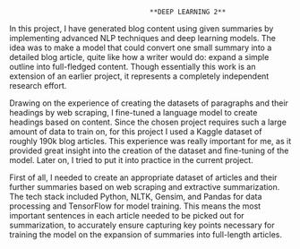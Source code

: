                                        **DEEP LEARNING 2**

In this project, I have generated blog content using given summaries by implementing advanced NLP techniques and deep learning models. The idea was to make a model that could convert one small summary into a detailed blog article, quite like how a writer would do: expand a simple outline into full-fledged content. Though essentially this work is an extension of an earlier project, it represents a completely independent research effort.

Drawing on the experience of creating the datasets of paragraphs and their headings by web scraping, I fine-tuned a language model to create headings based on content. Since the chosen project requires such a large amount of data to train on, for this project I used a Kaggle dataset of roughly 190k blog articles. This experience was really important for me, as it provided great insight into the creation of the dataset and fine-tuning of the model. Later on, I tried to put it into practice in the current project.

First of all, I needed to create an appropriate dataset of articles and their further summaries based on web scraping and extractive summarization. The tech stack included Python, NLTK, Gensim, and Pandas for data processing and TensorFlow for model training. This means the most important sentences in each article needed to be picked out for summarization, to accurately ensure capturing key points necessary for training the model on the expansion of summaries into full-length articles.
